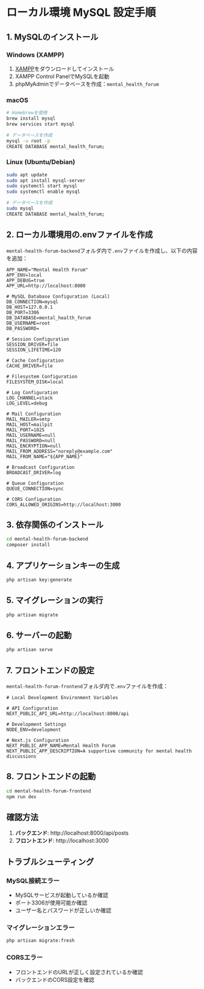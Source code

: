 # ローカル環境 MySQL 設定手順

## 1. MySQLのインストール

### Windows (XAMPP)
1. [XAMPP](https://www.apachefriends.org/)をダウンロードしてインストール
2. XAMPP Control PanelでMySQLを起動
3. phpMyAdminでデータベースを作成：`mental_health_forum`

### macOS
```bash
# Homebrewを使用
brew install mysql
brew services start mysql

# データベースを作成
mysql -u root -p
CREATE DATABASE mental_health_forum;
```

### Linux (Ubuntu/Debian)
```bash
sudo apt update
sudo apt install mysql-server
sudo systemctl start mysql
sudo systemctl enable mysql

# データベースを作成
sudo mysql
CREATE DATABASE mental_health_forum;
```

## 2. ローカル環境用の.envファイルを作成

`mental-health-forum-backend`フォルダ内で`.env`ファイルを作成し、以下の内容を追加：

```env
APP_NAME="Mental Health Forum"
APP_ENV=local
APP_DEBUG=true
APP_URL=http://localhost:8000

# MySQL Database Configuration (Local)
DB_CONNECTION=mysql
DB_HOST=127.0.0.1
DB_PORT=3306
DB_DATABASE=mental_health_forum
DB_USERNAME=root
DB_PASSWORD=

# Session Configuration
SESSION_DRIVER=file
SESSION_LIFETIME=120

# Cache Configuration
CACHE_DRIVER=file

# Filesystem Configuration
FILESYSTEM_DISK=local

# Log Configuration
LOG_CHANNEL=stack
LOG_LEVEL=debug

# Mail Configuration
MAIL_MAILER=smtp
MAIL_HOST=mailpit
MAIL_PORT=1025
MAIL_USERNAME=null
MAIL_PASSWORD=null
MAIL_ENCRYPTION=null
MAIL_FROM_ADDRESS="noreply@example.com"
MAIL_FROM_NAME="${APP_NAME}"

# Broadcast Configuration
BROADCAST_DRIVER=log

# Queue Configuration
QUEUE_CONNECTION=sync

# CORS Configuration
CORS_ALLOWED_ORIGINS=http://localhost:3000
```

## 3. 依存関係のインストール

```bash
cd mental-health-forum-backend
composer install
```

## 4. アプリケーションキーの生成

```bash
php artisan key:generate
```

## 5. マイグレーションの実行

```bash
php artisan migrate
```

## 6. サーバーの起動

```bash
php artisan serve
```

## 7. フロントエンドの設定

`mental-health-forum-frontend`フォルダ内で`.env`ファイルを作成：

```env
# Local Development Environment Variables

# API Configuration
NEXT_PUBLIC_API_URL=http://localhost:8000/api

# Development Settings
NODE_ENV=development

# Next.js Configuration
NEXT_PUBLIC_APP_NAME=Mental Health Forum
NEXT_PUBLIC_APP_DESCRIPTION=A supportive community for mental health discussions
```

## 8. フロントエンドの起動

```bash
cd mental-health-forum-frontend
npm run dev
```

## 確認方法

1. **バックエンド**: http://localhost:8000/api/posts
2. **フロントエンド**: http://localhost:3000

## トラブルシューティング

### MySQL接続エラー
- MySQLサービスが起動しているか確認
- ポート3306が使用可能か確認
- ユーザー名とパスワードが正しいか確認

### マイグレーションエラー
```bash
php artisan migrate:fresh
```

### CORSエラー
- フロントエンドのURLが正しく設定されているか確認
- バックエンドのCORS設定を確認 